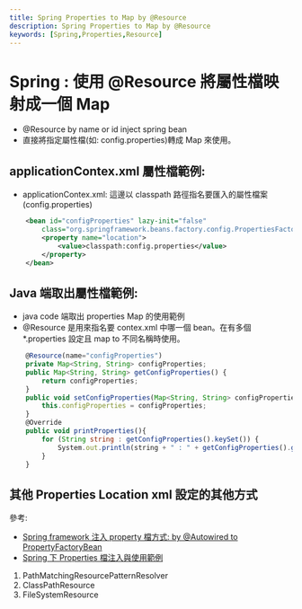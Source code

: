 ```yaml
---
title: Spring Properties to Map by @Resource
description: Spring Properties to Map by @Resource
keywords: [Spring,Properties,Resource]
---
```


# Spring : 使用 @Resource 將屬性檔映射成一個 Map

* @Resource by name or id inject spring bean
* 直接將指定屬性檔(如: config.properties)轉成 Map 來使用。


## applicationContex.xml 屬性檔範例: 

* applicationContex.xml: 這邊以 classpath 路徑指名要匯入的屬性檔案(config.properties)

```xml
    <bean id="configProperties" lazy-init="false"
        class="org.springframework.beans.factory.config.PropertiesFactoryBean">
        <property name="location">
            <value>classpath:config.properties</value>
        </property>
    </bean>
```   


## Java 端取出屬性檔範例: 
* java code 端取出 properties Map 的使用範例
* @Resource 是用來指名要 contex.xml 中哪一個 bean。在有多個 *.properties 設定且 map to 不同名稱時使用。

```Javascript
    @Resource(name="configProperties")
    private Map<String, String> configProperties;
    public Map<String, String> getConfigProperties() {
        return configProperties;
    }
    public void setConfigProperties(Map<String, String> configProperties) {
        this.configProperties = configProperties;
    }
    @Override
    public void printProperties(){
        for (String string : getConfigProperties().keySet()) {
            System.out.println(string + " : " + getConfigProperties().get(string));
        }
    }
```      

## 其他 Properties Location xml 設定的其他方式
參考: 
   * [Spring framework 注入 property 檔方式: by @Autowired to PropertyFactoryBean](./Spring_Property_inject_AtAutowired_to_PropertyFactoryBean)
   * [Spring 下 Properties 檔注入與使用範例](./Spring_List_Proerties)

1. PathMatchingResourcePatternResolver
1. ClassPathResource
1. FileSystemResource
<br/>



  